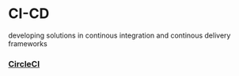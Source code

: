 # CI-CD
developing solutions in continous integration and continous delivery frameworks

### [CircleCI](https://github.com/davood-dorostkar/CI-CD/wiki/01_CircleCI)
